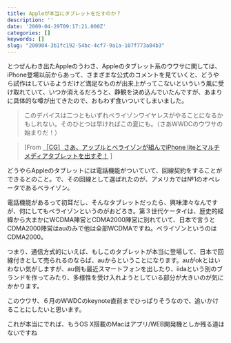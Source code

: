 ```yaml
---
title: Appleが本当にタブレットをだすのか？
description: ''
date: '2009-04-29T09:17:21.000Z'
categories: []
keywords: []
slug: "200904-3b1fc192-54bc-4cf7-9a1a-107f773a84b3"
---
```

とつぜんわき出たAppleのうわさ、Appleのタブレット系のウワサに関しては、iPhone登場以前からあって、さまざまな公式のコメントを見ていくと、どうやら試作はしているようだけど満足なものが出来上がってこないといういう風に受け取れていて、いつか消えるだろうと、静観を決め込んでいたんですが、あまりに具体的な噂が出てきたので、おもわず食いついてしまいました。

> このデバイスは二つともいずれベライゾンワイヤレスがやることになるかもしれない。そのひとつは早ければこの夏にも。（さあWWDCのウワサの始まりだ！）

> \[From [［CG］さあ、アップルとベライゾンが組んでiPhone liteとマルチメディアタブレットを出すぞ！](http://jp.techcrunch.com/archives/20090428apple-verizon-wireless-sitting-in-a-tree-%E2%80%98iphone-lite%E2%80%99-multimedia-tablet-en-route-to-vzw/) \]

どうやらAppleのタブレットには電話機能がついていて、回線契約をすることができるとのこと。で、その回線として選ばれたのが、アメリカでは№1のオペレータであるベライゾン。

電話機能があるって初耳だし、そんなタブレットだったら、興味津々なんですが、何にしてもベライゾンというのがおどろき。第３世代ケータイは、歴史的経緯から大まかにWCDMA陣営とCDMA2000陣営に別れていて、日本で言うとCDMA2000陣営はauのみで他は全部WCDMAですね。ベライゾンというのはCDMA2000。

つまり、通信方式的にいえば、もしこのタブレットが本当に登場して、日本で回線付きとして売られるのならば、auからということになります。auがokとはいわない気がしますが、au側も最近スマートフォンを出したり、iidaという別のブランドを作ってみたり、多様性を受け入れようとしている部分が大きいのが気にかかります。

このウワサ、６月のWWDCのkeynote直前までひっぱりそうなので、追いかけることにしたいと思います。

これが本当にでれば、もうOS X搭載のMacはアプリ/WEB開発機としか残る道はないですね